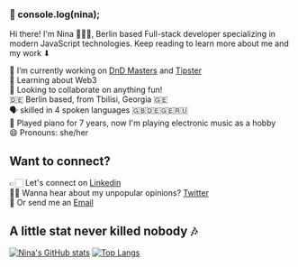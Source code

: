 ### 🤠 console.log(nina);

Hi there! I'm Nina 👩🏻‍💻, Berlin based Full-stack developer specializing in modern JavaScript technologies. Keep reading to learn more about me and my work ⬇


🔭 I’m currently working on [DnD Masters](https://github.com/ninabarbakadze/DnD-Masters) and [Tipster](https://github.com/ninabarbakadze/Tipster)<br>
🧠 Learning about Web3<br>
👀 Looking to collaborate on anything fun!<br> 
🇩🇪 Berlin based, from Tbilisi, Georgia 🇬🇪 <br>
🗣 skilled in 4 spoken languages 🇬🇧🇩🇪🇬🇪🇷🇺<br>
🎹 Played piano for 7 years, now I'm playing electronic music as a hobby<br>
😄 Pronouns: she/her<br>

## Want to connect?
👉🏻 Let's connect on [Linkedin](https://www.linkedin.com/in/nina-engineer/)<br>
💅🏻 Wanna hear about my unpopular opinions? [Twitter](https://twitter.com/NinaBarbakadze)<br>
📧 Or send me an [Email](mailto:barbakadzeninaa@gmail.com?subject=[GitHub]%20Source%20Han%20Sans)

## A little stat never killed nobody 🎶

[![Nina's GitHub stats](https://github-readme-stats.vercel.app/api?username=ninabarbakadze)](https://github.com/ninabarbakadze/github-readme-stats)
[![Top Langs](https://github-readme-stats.vercel.app/api/top-langs/?username=ninabarbakadze&layout=compact)](https://github.com/ninabarbakadze/github-readme-stats)
